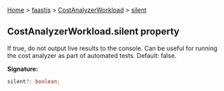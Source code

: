 [Home](./index) &gt; [faastjs](./faastjs.md) &gt; [CostAnalyzerWorkload](./faastjs.costanalyzerworkload.md) &gt; [silent](./faastjs.costanalyzerworkload.silent.md)

## CostAnalyzerWorkload.silent property

If true, do not output live results to the console. Can be useful for running the cost analyzer as part of automated tests. Default: false.

<b>Signature:</b>

```typescript
silent?: boolean;
```
